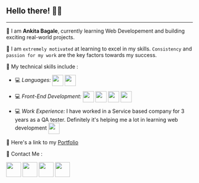 ## Hello there! 👋🏻
--------------------------------
📌 I am **Ankita Bagale**, currently learning Web Developement and building exciting real-world projects.

📌 I am `extremely motivated` at learning to excel in my skills. `Consistency` and `passion for my work` are the key factors towards my success.

📌 My technical skills include :

 <!-- - 💻 *Languages* (**`C, Java, Python, R`**)-->
 - 💻 *Languages:*  <img align="center" height="30" src="https://img.icons8.com/color/144/000000/javascript.png"/> <img align="center" height="30" src="https://img.icons8.com/ultraviolet/480/000000/react.png"/>

 - 💻 *Front-End Development:* <img align="center" height="30" src="https://img.icons8.com/color/144/000000/html-5.png"/> <img align="center" height="30" src="https://img.icons8.com/color/144/000000/css3.png"/> <img align="center" height="30" src="https://img.icons8.com/color/144/000000/javascript.png"/> <img align="center" height="30" src="https://img.icons8.com/ultraviolet/480/000000/react.png"/> 

- 💻 *Work Experience:* I have worked in a Service based company for 3 years as a QA tester. Definitely it's helping me a lot in learning web development <img align="center" height="30" src="https://img.icons8.com/emoji/48/000000/rocket-emji.png"/>


📌 Here's a link to my [Portfolio](https://ankitabagale-portfolio.netlify.app/)


📌 Contact Me :

[<img align="center" height="40" src="https://img.icons8.com/color/48/000000/hot-article.png"/>](https://hashnode.com/@ankitaB)
[<img align="center" height="40" src="https://img.icons8.com/color/144/000000/linkedin.png"/>](https://www.linkedin.com/in/ankita-bagale1108/)
[<img align="center" height="40" src="https://img.icons8.com/fluent/144/000000/twitter.png"/>](https://twitter.com/AnkitaB1108)
[<img align="center" height="40" src="https://img.icons8.com/fluent/144/000000/instagram-new.png"/>](https://www.instagram.com/ankitab1108/)
